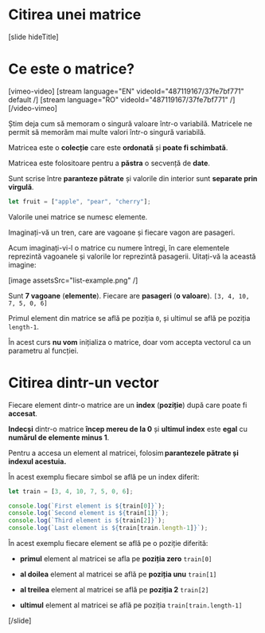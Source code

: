 # Citirea unei matrice

[slide hideTitle]
# Ce este o matrice? 

[vimeo-video]
[stream language="EN" videoId="487119167/37fe7bf771" default /]
[stream language="RO" videoId="487119167/37fe7bf771"  /]
[/video-vimeo]


Știm deja cum să memoram o singură valoare într-o variabilă. Matricele ne permit să memorăm mai multe valori într-o singură variabilă. 

Matricea este o **colecție** care este **ordonată** și **poate fi schimbată**.

Matricea este folositoare pentru a **păstra** o secvență de **date**.

Sunt scrise între **paranteze pătrate** și valorile din interior sunt **separate prin virgulă**.

```js
let fruit = ["apple", "pear", "cherry"];
```

Valorile unei matrice se numesc elemente. 

Imaginați-vă un tren, care are vagoane și fiecare vagon are pasageri. 

Acum imaginați-vi-l  o matrice cu numere întregi, în care elementele reprezintă vagoanele și valorile lor reprezintă pasagerii.
Uitați-vă la această imagine:

[image assetsSrc="list-example.png" /]

Sunt **7 vagoane** (**elemente**). Fiecare are **pasageri** (**o valoare**). `[3, 4, 10, 7, 5, 0, 6]`

Primul element din matrice se află pe poziția `0`, și ultimul se află pe poziția `length-1`. 

În acest curs **nu vom** inițializa o matrice, doar vom accepta vectorul ca un parametru al funcției.

# Citirea dintr-un vector

Fiecare element dintr-o matrice are un **index** (**poziție**) după care poate fi **accesat**.

**Indecși** dintr-o matrice **încep mereu de la 0** și **ultimul index** este **egal** cu **numărul de elemente minus 1**.

Pentru a accesa un element al matricei, folosim **parantezele pătrate și indexul acestuia.**

În acest exemplu fiecare simbol se află pe un index diferit: 

```js live
let train = [3, 4, 10, 7, 5, 0, 6];

console.log(`First element is ${train[0]}`);
console.log(`Second element is ${train[1]}`);
console.log(`Third element is ${train[2]}`);
console.log(`Last element is ${train[train.length-1]}`);
```

În acest exemplu fiecare element se află pe o poziție diferită:

- **primul** element al matricei se afla pe **poziția zero** `train[0]`

- **al doilea** element al matricei  se află pe **poziția unu** `train[1]`

- **al treilea** element al matricei se află pe **poziția 2** `train[2]`

- **ultimul** element al matricei se află pe poziția `train[train.length-1]`

[/slide]
